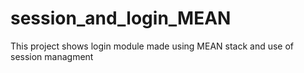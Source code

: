 # session_and_login_MEAN
This project shows login module made using MEAN stack and use of session managment

